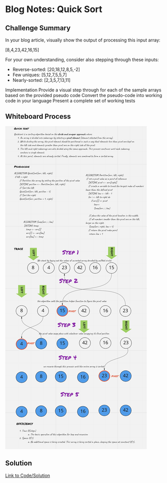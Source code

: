 # Blog Notes: Quick Sort

##  Challenge Summary
In your blog article, visually show the output of processing this input array:

[8,4,23,42,16,15]

For your own understanding, consider also stepping through these inputs:

- Reverse-sorted: [20,18,12,8,5,-2]
- Few uniques: [5,12,7,5,5,7]
- Nearly-sorted: [2,3,5,7,13,11]

Implementation
Provide a visual step through for each of the sample arrays based on the provided pseudo code
Convert the pseudo-code into working code in your language
Present a complete set of working tests

## Whiteboard Process
![quick](quick.png)

## Solution
[Link to Code/Solution](quick_sort.py)